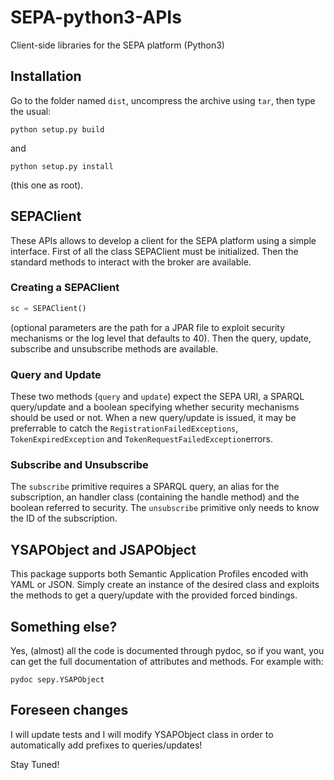 # SEPA-python3-APIs
Client-side libraries for the SEPA platform (Python3)

## Installation

Go to the folder named `dist`, uncompress the archive using `tar`, then type the usual:

```python setup.py build```

and

```python setup.py install```

(this one as root).


## SEPAClient

These APIs allows to develop a client for the SEPA platform using a simple interface. First of all the class SEPAClient must be initialized. Then the standard methods to interact with the broker are available.

### Creating a SEPAClient

```python
sc = SEPAClient()
```

(optional parameters are the path for a JPAR file to exploit security mechanisms or the log level that defaults to 40). Then the query, update, subscribe and unsubscribe methods are available. 

### Query and Update

These two methods (`query` and `update`) expect the SEPA URI, a SPARQL query/update and a boolean specifying whether security mechanisms should be used or not. When a new query/update is issued, it may be preferrable to catch the `RegistrationFailedExceptions`, `TokenExpiredException` and `TokenRequestFailedException`errors.

### Subscribe and Unsubscribe

The `subscribe` primitive requires a SPARQL query, an alias for the subscription, an handler class (containing the handle method) and the boolean referred to security. The `unsubscribe` primitive only needs to know the ID of the subscription.

## YSAPObject and JSAPObject

This package supports both Semantic Application Profiles encoded with YAML or JSON. Simply create an instance of the desired class and exploits the methods to get a query/update with the provided forced bindings.

## Something else?

Yes, (almost) all the code is documented through pydoc, so if you want, you can get the full documentation of attributes and methods. For example with:

```
pydoc sepy.YSAPObject
```

## Foreseen changes

I will update tests and I will modify YSAPObject class in order to automatically add prefixes to queries/updates!

Stay Tuned!
